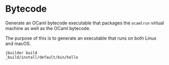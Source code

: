 # Bytecode

Generate an OCaml bytecode executable that packages the `ocamlrun`
virtual machine as well as the OCaml bytecode.

The purpose of this is to generate an executable that runs on both Linux and
macOS.

    jbuilder build
    _build/install/default/bin/hello
